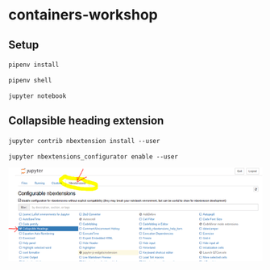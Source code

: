# containers-workshop
## Setup
`pipenv install`

`pipenv shell`

`jupyter notebook`

## Collapsible heading extension
`jupyter contrib nbextension install --user`

`jupyter nbextensions_configurator enable --user`

![collapsible_heading extension](img/collapsible_heading.png)
